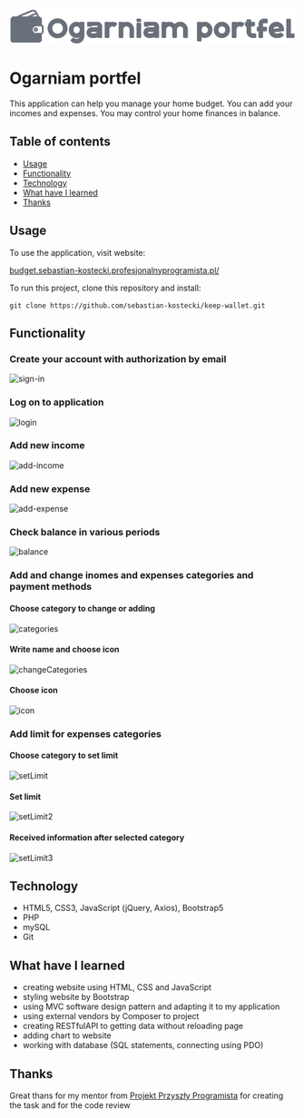 ![title](public/img/title.png)
# Ogarniam portfel
This application can help you manage your home budget. You can add your incomes and expenses. You may control your home finances in balance.
## Table of contents
- [Usage](#usage)
- [Functionality](#functionality)
- [Technology](#technology)
- [What have I learned](#what-have-i-learned)
- [Thanks](#thanks)

## Usage
To use the application, visit website:

[budget.sebastian-kostecki.profesjonalnyprogramista.pl/](https://budget.sebastian-kostecki.profesjonalnyprogramista.pl/)


To run this project, clone this repository and install:
```
git clone https://github.com/sebastian-kostecki/keep-wallet.git
```
## Functionality
### Create your account with authorization by email
![sign-in](https://user-images.githubusercontent.com/90949880/168167932-6c4bd743-143d-4b41-8349-aa96691c9a9b.jpg)

### Log on to application
![login](https://user-images.githubusercontent.com/90949880/168168335-1b829fd5-f37b-40ac-b6d9-041f1d8947a8.jpg)

### Add new income
![add-income](https://user-images.githubusercontent.com/90949880/168168413-a3686d0b-f5d8-422f-907d-a33a596c2f4b.jpg)

### Add new expense
![add-expense](https://user-images.githubusercontent.com/90949880/168168632-da414d7b-069b-4f5d-9b40-66c0b431f2f8.jpg)

### Check balance in various periods
![balance](https://user-images.githubusercontent.com/90949880/168168732-752ba626-45d8-4ef3-8ff2-4f0370f9ccb4.jpg)

### Add and change inomes and expenses categories and payment methods
#### Choose category to change or adding
![categories](https://user-images.githubusercontent.com/90949880/168168861-0ae3fa74-6164-4202-844d-f41d8a7dc476.jpg)
#### Write name and choose icon
![changeCategories](https://user-images.githubusercontent.com/90949880/168169322-603a10b1-31a2-4e48-88ba-1f5cca74a5db.jpg)
#### Choose icon
![icon](https://user-images.githubusercontent.com/90949880/168169340-fc0e3fdd-03e7-4a88-a522-0865937abe77.jpg)

### Add limit for expenses categories
#### Choose category to set limit
![setLimit](https://user-images.githubusercontent.com/90949880/168168985-18473a2a-916a-431e-bb30-3c0658e4d572.jpg)
#### Set limit
![setLimit2](https://user-images.githubusercontent.com/90949880/168169005-6c5c147d-c66d-4691-bac1-3953a337737f.jpg)
#### Received information after selected category
![setLimit3](https://user-images.githubusercontent.com/90949880/168169765-5072a76e-a1fc-4392-8425-84072d1bd3dc.jpg)

## Technology
- HTML5, CSS3, JavaScript (jQuery, Axios), Bootstrap5
- PHP
- mySQL
- Git

## What have I learned
- creating website using HTML, CSS and JavaScript
- styling website by Bootstrap
- using MVC software design pattern and adapting it to my application
- using external vendors by Composer to project
- creating RESTfulAPI to getting data without reloading page
- adding chart to website
- working with database (SQL statements, connecting using PDO)

## Thanks
Great thans for my mentor from [Projekt Przyszły Programista](https://przyszlyprogramista.pl/) for creating the task and for the code review
